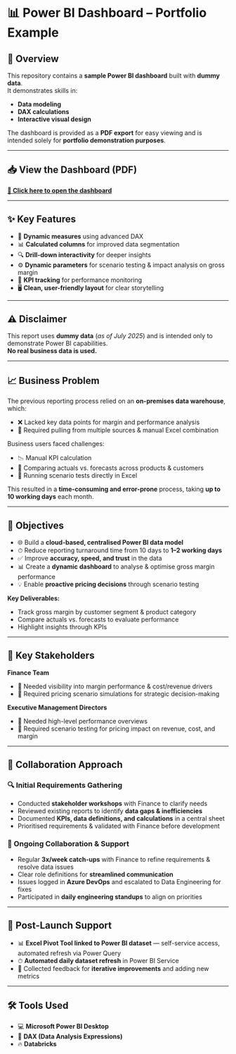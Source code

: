 # 📊 Power BI Dashboard – Portfolio Example

## 📝 Overview  
This repository contains a **sample Power BI dashboard** built with **dummy data**.  
It demonstrates skills in:  
- **Data modeling**  
- **DAX calculations**  
- **Interactive visual design**  

The dashboard is provided as a **PDF export** for easy viewing and is intended solely for **portfolio demonstration purposes**.

---

## 📥 View the Dashboard (PDF)  
[**📄 Click here to open the dashboard**](https://github.com/silentwings6/PBI-Portfolio/blob/main/Dummy_Gross%20Margin%20Forecast%20%26%20Actuals.pdf)

---

## ✨ Key Features  
- 📐 **Dynamic measures** using advanced DAX  
- 📊 **Calculated columns** for improved data segmentation  
- 🔍 **Drill-down interactivity** for deeper insights  
- ⚙ **Dynamic parameters** for scenario testing & impact analysis on gross margin  
- 🎯 **KPI tracking** for performance monitoring  
- 🖥 **Clean, user-friendly layout** for clear storytelling  

---

## ⚠️ Disclaimer  
This report uses **dummy data** (*as of July 2025*) and is intended only to demonstrate Power BI capabilities.  
**No real business data is used.**

---

## 📈 Business Problem  
The previous reporting process relied on an **on-premises data warehouse**, which:  
- ❌ Lacked key data points for margin and performance analysis  
- 📂 Required pulling from multiple sources & manual Excel combination  

Business users faced challenges:  
- 📉 Manual KPI calculation  
- 🔄 Comparing actuals vs. forecasts across products & customers  
- 🧮 Running scenario tests directly in Excel  

This resulted in a **time-consuming and error-prone** process, taking **up to 10 working days** each month.

---

## 🎯 Objectives  
- 🌐 Build a **cloud-based, centralised Power BI data model**  
- ⏱ Reduce reporting turnaround time from 10 days to **1–2 working days**  
- ✅ Improve **accuracy, speed, and trust** in the data  
- 📊 Create a **dynamic dashboard** to analyse & optimise gross margin performance  
- 💡 Enable **proactive pricing decisions** through scenario testing  

**Key Deliverables:**  
- Track gross margin by customer segment & product category  
- Compare actuals vs. forecasts to evaluate performance  
- Highlight insights through KPIs  

---

## 👥 Key Stakeholders  
**Finance Team**  
- 📌 Needed visibility into margin performance & cost/revenue drivers  
- 🧪 Required pricing scenario simulations for strategic decision-making  

**Executive Management Directors**  
- 📌 Needed high-level performance overviews  
- 🧪 Required scenario testing for pricing impact on revenue, cost, and margin  

---

## 🤝 Collaboration Approach  

### 🔍 Initial Requirements Gathering  
- Conducted **stakeholder workshops** with Finance to clarify needs  
- Reviewed existing reports to identify **data gaps & inefficiencies**  
- Documented **KPIs, data definitions, and calculations** in a central sheet  
- Prioritised requirements & validated with Finance before development  

### 🔄 Ongoing Collaboration & Support  
- Regular **3x/week catch-ups** with Finance to refine requirements & resolve data issues  
- Clear role definitions for **streamlined communication**  
- Issues logged in **Azure DevOps** and escalated to Data Engineering for fixes  
- Participated in **daily engineering standups** to align on priorities  

---

## 🚀 Post-Launch Support  
- 📊 **Excel Pivot Tool linked to Power BI dataset** — self-service access, automated refresh via Power Query  
- ⏱ **Automated daily dataset refresh** in Power BI Service  
- 💬 Collected feedback for **iterative improvements** and adding new metrics  

---

## 🛠 Tools Used  
- 💻 **Microsoft Power BI Desktop**  
- 🧮 **DAX (Data Analysis Expressions)**  
- 🔥 **Databricks**  
